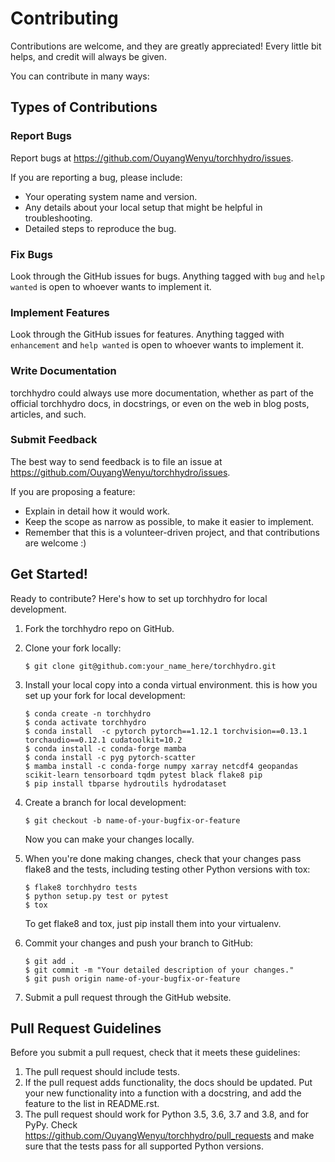 # Contributing

Contributions are welcome, and they are greatly appreciated! Every
little bit helps, and credit will always be given.

You can contribute in many ways:

## Types of Contributions

### Report Bugs

Report bugs at <https://github.com/OuyangWenyu/torchhydro/issues>.

If you are reporting a bug, please include:

-   Your operating system name and version.
-   Any details about your local setup that might be helpful in troubleshooting.
-   Detailed steps to reproduce the bug.

### Fix Bugs

Look through the GitHub issues for bugs. Anything tagged with `bug` and
`help wanted` is open to whoever wants to implement it.

### Implement Features

Look through the GitHub issues for features. Anything tagged with
`enhancement` and `help wanted` is open to whoever wants to implement it.

### Write Documentation

torchhydro could always use more documentation,
whether as part of the official torchhydro docs,
in docstrings, or even on the web in blog posts, articles, and such.

### Submit Feedback

The best way to send feedback is to file an issue at
<https://github.com/OuyangWenyu/torchhydro/issues>.

If you are proposing a feature:

-   Explain in detail how it would work.
-   Keep the scope as narrow as possible, to make it easier to implement.
-   Remember that this is a volunteer-driven project, and that contributions are welcome :)

## Get Started!

Ready to contribute? Here's how to set up torchhydro for local development.

1.  Fork the torchhydro repo on GitHub.

2.  Clone your fork locally:

    ```shell
    $ git clone git@github.com:your_name_here/torchhydro.git
    ```

3.  Install your local copy into a conda virtual environment. 
    this is how you set up your fork for local development:

    ```shell
    $ conda create -n torchhydro
    $ conda activate torchhydro
    $ conda install  -c pytorch pytorch==1.12.1 torchvision==0.13.1 torchaudio==0.12.1 cudatoolkit=10.2
    $ conda install -c conda-forge mamba
    $ conda install -c pyg pytorch-scatter
    $ mamba install -c conda-forge numpy xarray netcdf4 geopandas scikit-learn tensorboard tqdm pytest black flake8 pip
    $ pip install tbparse hydroutils hydrodataset
    ```

1.  Create a branch for local development:

    ```shell
    $ git checkout -b name-of-your-bugfix-or-feature
    ```

    Now you can make your changes locally.

2.  When you're done making changes, check that your changes pass flake8
    and the tests, including testing other Python versions with tox:

    ```shell
    $ flake8 torchhydro tests
    $ python setup.py test or pytest
    $ tox
    ```

    To get flake8 and tox, just pip install them into your virtualenv.

3.  Commit your changes and push your branch to GitHub:

    ```shell
    $ git add .
    $ git commit -m "Your detailed description of your changes."
    $ git push origin name-of-your-bugfix-or-feature
    ```

4.  Submit a pull request through the GitHub website.

## Pull Request Guidelines

Before you submit a pull request, check that it meets these guidelines:

1.  The pull request should include tests.
2.  If the pull request adds functionality, the docs should be updated.
    Put your new functionality into a function with a docstring, and add
    the feature to the list in README.rst.
3.  The pull request should work for Python 3.5, 3.6, 3.7 and 3.8, and
    for PyPy. Check <https://github.com/OuyangWenyu/torchhydro/pull_requests> and make sure that the tests pass for all
    supported Python versions.
